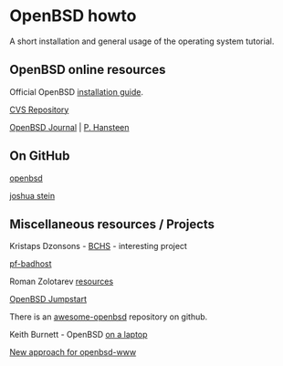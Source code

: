 # OpenBSD howto

A short installation and general usage of the operating system tutorial.

## OpenBSD online resources

Official OpenBSD [installation guide](http://www.openbsd.org/faq/index.html).

[CVS Repository](https://cvsweb.openbsd.org/)

[OpenBSD Journal](http://www.undeadly.org/cgi?action=front) | [P. Hansteen](https://bsdly.blogspot.com)


## On GitHub

[openbsd](https://github.com/openbsd)

[joshua stein](https://github.com/jcs)

## Miscellaneous resources / Projects

Kristaps Dzonsons - [BCHS](https://learnbchs.org) - interesting project

[pf-badhost](https://www.geoghegan.ca/pfbadhost.html)

Roman Zolotarev [resources](https://rgz.ee/openbsd/)

[OpenBSD Jumpstart](https://www.openbsdjumpstart.org/#/)

There is an [awesome-openbsd](https://github.com/ligurio/awesome-openbsd) repository on github.

Keith Burnett - OpenBSD [on a laptop](http://sohcahtoa.org.uk/openbsd.html) 
<!-- broken link
| [Cullum Smith](https://www.c0ffee.net/blog/openbsd-on-a-laptop/) version.
-->
[New approach for openbsd-www](https://github.com/Nemin32/openbsd-www)
